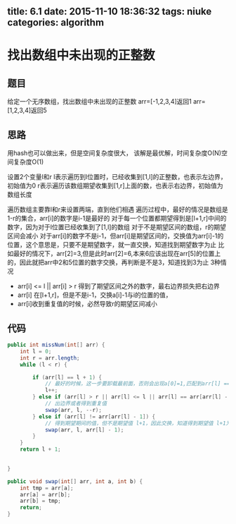 title: 6.1
date: 2015-11-10 18:36:32
tags: niuke
categories: algorithm
---

# 找出数组中未出现的正整数

## 题目
给定一个无序数组，找出数组中未出现的正整数
arr=[-1,2,3,4]返回1
arr=[1,2,3,4]返回5

<!--more-->

## 思路
用hash也可以做出来，但是空间复杂度很大，
该解是最优解，时间复杂度O(N)空间复杂度O(1)

设置2个变量l和r
l表示遍历到l位置时，已经收集到[1,l]的正整数，也表示左边界，初始值为0
r表示遍历该数组期望收集到[1,r]上面的数，也表示右边界，初始值为数组长度

遍历数组主要靠l和r来设置两端，直到他们相遇
遍历过程中，最好的情况是数组是1-r的集合，arr[i]的数字是i-1是最好的
对于每一个位置都期望得到是[l+1,r]中间的数字，因为对于l位置已经收集到了[1,l]的数组
对于不是期望区间的数组，r的期望区间会减小
对于arr[i]的数字不是i-1，但arr[i]是期望区间的，交换值为arr[i]-1的位置，这个意思是，只要不是期望数字，就一直交换，知道找到期望数字为止
比如最好的情况下，arr[2]=3,但是此时arr[2]=6,本来6应该出现在arr[5]的位置上的，因此就把arr中2和5位置的数字交换，再判断是不是3，知道找到3为止
3种情况

- arr[i] <= l || arr[i] > r 
得到了期望区间之外的数字，最右边界损失把右边界
- arr[i] 在[l+1,r]，但是不是i-1，交换a[i]-1与i的位置的值，
- arr[i]收到重复值的时候，必然导致r的期望区间减小

## 代码

```java
public int missNum(int[] arr) {
	int l = 0;
	int r = arr.length;
	while (l < r) {

		if (arr[l] == l + 1) {
			// 最好的时候，这一步要卸载最前面，否则会出现a[0]=1,匹配到arr[l] == arr[arr[l] - 1]导致错误
			l++;
		} else if (arr[l] > r || arr[l] <= l || arr[l] == arr[arr[l] - 1]) {
			// 出边界或者得到重复值
			swap(arr, l, --r);
		} else if (arr[l] != arr[arr[l] - 1]) {
			// 得到期望期间的值，但不是期望值 l+1，因此交换，知道得到期望值 l+1为止
			swap(arr, l, arr[l] - 1);
		}
	}
	return l + 1;

	
}

public void swap(int[] arr, int a, int b) {
	int tmp = arr[a];
	arr[a] = arr[b];
	arr[b] = tmp;
	return;
}	

```